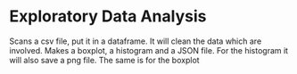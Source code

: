 # Exploratory Data Analysis
Scans a csv file, put it in a dataframe.
It will clean the data which are involved.
Makes a boxplot, a histogram and a JSON file.
For the histogram it will also save a png file.
The same is for the boxplot
